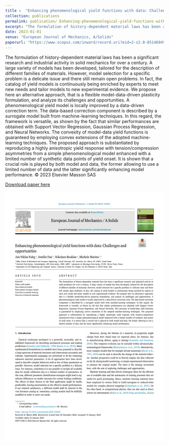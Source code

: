 ```yaml
---
title :  "Enhancing phenomenological yield functions with data: Challenges and opportunities"
collection: publications 
permalink: publication/ Enhancing-phenomenological-yield-functions-with-data-Challenges-and-opportunities
excerpt: "The formulation of history-dependent material laws has been a significant research and industrial activity in solid mechanics for over a century. A large variety of models has been developed, tailored for the description of different families of materials. However, model selection for a specific problem is a delicate issue and there still remain open problems. In fact, the catalog of yield models is continuously being enriched by experts to meet new needs and tailor models to new experimental evidence. We propose here an alternative approach, that is a flexible model-data-driven plasticity formulation, and analyze its challenges and opportunities. A phenomenological yield model is locally improved by a data-driven correction term. The data-based correction component is described by a surrogate model built from machine-learning techniques. In this regard, the framework is versatile, as shown by the fact that similar performances are obtained with Support Vector Regression, Gaussian Process Regression, and Neural Networks. The convexity of model-data yield functions is guaranteed by employing convex extensions of the adopted machine-learning techniques. The proposed approach is substantiated by reproducing a highly anisotropic yield response with tension/compression asymmetries from a simple phenomenological model enhanced with a limited number of synthetic data points of yield onset. It is shown that a crucial role is played by both model and data, the former allowing to use a limited number of data and the latter significantly enhancing model performance. © 2023 Elsevier Masson SAS"
date: 2023-01-01
venue: "European Journal of Mechanics, A/Solids"
paperurl: "https://www.scopus.com/inward/record.uri?eid=2-s2.0-85146949887&doi=10.1016%2fj.euromechsol.2023.104925&partnerID=40&md5=33e77d99282060e20c1ef5051a814895"
---
```

The formulation of history-dependent material laws has been a significant research and industrial activity in solid mechanics for over a century. A large variety of models has been developed, tailored for the description of different families of materials. However, model selection for a specific problem is a delicate issue and there still remain open problems. In fact, the catalog of yield models is continuously being enriched by experts to meet new needs and tailor models to new experimental evidence. We propose here an alternative approach, that is a flexible model-data-driven plasticity formulation, and analyze its challenges and opportunities. A phenomenological yield model is locally improved by a data-driven correction term. The data-based correction component is described by a surrogate model built from machine-learning techniques. In this regard, the framework is versatile, as shown by the fact that similar performances are obtained with Support Vector Regression, Gaussian Process Regression, and Neural Networks. The convexity of model-data yield functions is guaranteed by employing convex extensions of the adopted machine-learning techniques. The proposed approach is substantiated by reproducing a highly anisotropic yield response with tension/compression asymmetries from a simple phenomenological model enhanced with a limited number of synthetic data points of yield onset. It is shown that a crucial role is played by both model and data, the former allowing to use a limited number of data and the latter significantly enhancing model performance. © 2023 Elsevier Masson SAS
 
[Download paper here](https://www.scopus.com/inward/record.uri?eid=2-s2.0-85146949887&doi=10.1016%2fj.euromechsol.2023.104925&partnerID=40&md5=33e77d99282060e20c1ef5051a814895)

<p align="center">
 <img align="middle" src="./../images/paperImage0.png" alt="Overview" width="596" height="794" />
</p>
